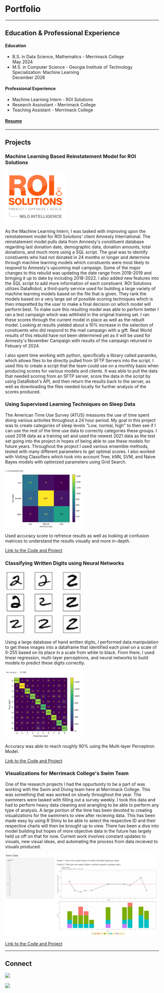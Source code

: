 # Portfolio
---

## Education & Professional Experience
#### Education
<ul>
<li>B.S. in Data Science, Mathematics -  Merrimack College<br />
May 2024</li>

<li>M.S. in Computer Science -  Georgia Institute of Technology<br />
Specialization: Machine Learning<br />
December 2026 </li>
</ul>

#### Professional Experience
<ul>
<li>Machine Learning Intern - ROI Solutions</li>
<li>Research Assisstant - Merrimack College</li>
<li>Teaching Assistant - Merrimack College</li>
</ul>

#### [Resume](https://patrick-norcross-resume.tiiny.site/ "Resume")

---

## Projects

### Machine Learning Based Reinstatement Model for ROI Solutions

<p>
<img src="./assets/MiLo.svg" width="200" />
</p>

As the Machine Learning Intern, I was tasked with improving upon the reinstatement model for ROI Solutions' client 
Amnesty International. The reinstatement model pulls data from Amnesty's constituent database regarding last donation 
date, demographic data, donation amounts, total donations, and much more using a SQL script. The goal was to identify 
constiuents who had not donated in 24 months or longer and determine through machine learning models which constiuents 
were most likely to respond to Amnesty's upcoming mail campaign. Some of the major changes to this rebuild was updating 
the date range from 2018-2019 and bringing it up to date by including 2018-2022. I also added new features into the SQL 
script to add more information of each constiuent.
ROI Solutions utilizes DataRobot, a third-party service used for building a large variety of machine learning models
based on the file that is given. They rank the models based on a very large set of possible scoring techniques which
is then intepretted by the user to make a final decision on which model will perform best. To make sure this resulting
model was able to perform better I ran a test campaign which was withheld in the original training set. I ran these
scores through the current model in place as well as the rebuilt model. Looking at results yielded about a 10%
increase in the selection of constiuents who did respond to the mail campaign with a gift. Real World results of
this rebuild have not been determined yet as it will be used for Amnesty's November Campaign with results of the
campaign returned in Febuary of 2024.

I also spent time working with python, specifically a library called paramiko, which allows files to be directly pulled
from SFTP Servers into the script. I used this to create a script that the team could use on a monthly basis when producing
scores for various models and clients. It was able to pull the data that needed scoring from an SFTP
server, score the data in the script by using DataRobot's API, and then return the results back to the server,
as well as downloading the files needed locally for further analysis of the scores produced.

### Using Supervised Learning Techniques on Sleep Data
The American Time Use Survey (ATUS) measures the use of time spent doing various activites throughout a 24 hour period.
My goal in this project was to create categories of sleep levels "Low, normal, high" to then see if I can use 
the rest of the time use data to correctly categories these groups. I used 2018 data as a training set and used
the newest 2021 data as the test set going into the project in hopes of being able to use these models for future
years. Throughout the project I used various ensemble methods, tested with many different parameters to get optimal
scores. I also worked with Voting Classifiers which took into account Tree, kNN, SVM, and Naive Bayes models with 
optimized parameters using Grid Search.
<p>
<img src="./assets/ATUS_1.png" width="250" />
</p>
Used accuracy score to refrence results as well as looking at confusion matrices to understand the results
visually and more in-depth.

[Link to the Code and Project](https://github.com/patrick-norcross/ATUS_supervised_learning)

### Classifying Written Digits using Neural Networks

<p>
<img src="./assets/NN_1.png" width="250" />
</p>
Using a large database of hand written digits, I performed data manipulation to get these images into a dataframe
that identified each pixel on a scale of 0-255 based on its place in a scale from white to black. From there, I used
linear regression, multi-layer perceptrons, and neural networks to build models to predict these digits correctly. 
<p>
<img src="./assets/NN_2.png" width="250" />
</p>
Accuracy was able to reach roughly 90% using the Multi-layer Perceptron Model. 

[Link to the Code and Project](https://github.com/patrick-norcross/Digit_Identification)

### Visualizations for Merrimack College's Swim Team
One of the research projects I had the oppurtunity to be a part of was working with the Swim and Diving team here 
at Merrimack College. This was something that was worked on slowly throughout the year. The swimmers were tasked 
with filling out a survey weekly. I took this data and had to perform heavy data cleaning and wrangling to be able
to perform any type of analysis. A large portion of the time has been devoted to creating visualizations for the 
swimmers to view after recieving data. This has been made easy by using R Shiny to be able to select the respective 
ID and their respective charts will then be brought up to view. There has been a dive into model building but hopes 
of more objective data in the future has largely held us off on that for now. Current work involves constant updates
to visuals, new visual ideas, and automating the process from data recieved to visuals produced.
<p>
<img src="./assets/SWIM_1.png" width="500" />
</p>

[Link to the Code and Project](https://github.com/patrick-norcross/Swim_team_visuals)

---

## Connect
<a href="https://www.linkedin.com/in/patricknorcross"><img src="https://img.shields.io/badge/LinkedIn-0077B5?style=for-the-badge&logo=linkedin&logoColor=white"/></a>

<a href="mailto:patrick.norcross@comcast.net?"><img src="https://img.shields.io/badge/gmail-%23DD0031.svg?&style=for-the-badge&logo=gmail&logoColor=white"/></a>
